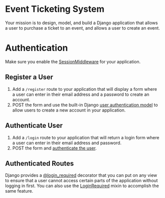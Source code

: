 # Event Ticketing System

Your mission is to design, model, and build a Django application that allows a user to purchase a ticket to an event, and allows a user to create an event.

# Authentication

Make sure you enable the [SessionMiddleware](https://docs.djangoproject.com/en/1.10/topics/http/sessions/) for your application.

## Register a User

1. Add a `/register` route to your application that will display a form where a user can enter in their email address and a password to create an account.
1. POST the form and use the built-in Django [user authentication model](https://docs.djangoproject.com/en/1.10/topics/auth/default/#creating-users) to allow users to create a new account in your application.

## Authenticate User

1. Add a `/login` route to your application that will return a login form where a user can enter in their email address and password.
1. POST the form and [authenticate the user](https://docs.djangoproject.com/en/1.10/topics/auth/default/#how-to-log-a-user-in).


## Authenticated Routes

Django provides a [@login_required](https://docs.djangoproject.com/en/1.10/topics/auth/default/#the-login-required-decorator) decorator that you can put on any view to ensure that a user cannot access certain parts of the application without logging in first. You can also use the [LoginRequired](https://docs.djangoproject.com/en/1.10/topics/auth/default/#the-loginrequired-mixin) mixin to accomplish the same feature.

